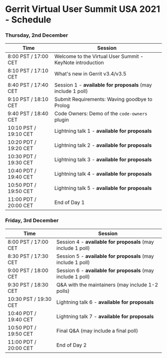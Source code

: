 # Gerrit Virtual User Summit USA 2021 - Schedule

### Thursday, 2nd December

| Time                  | Session                                                      |
|-----------------------|--------------------------------------------------------------|
|  8:00 PST / 17:00 CET | Welcome to the Virtual User Summit - KeyNote introduction    |
|  8:10 PST / 17:10 CET | What's new in Gerrit v3.4/v3.5                               |
|  8:40 PST / 17:40 CET | Session 1 - __available for proposals__ (may include 1 poll) |
|  9:10 PST / 18:10 CET | Submit Requirements: Waving goodbye to Prolog                |
|  9:40 PST / 18:40 CET | Code Owners: Demo of the `code-owners` plugin                |
| 10:10 PST / 19:10 CET | Lightning talk 1 - __available for proposals__               |
| 10:20 PDT / 19:20 CET | Lightning talk 2 - __available for proposals__               |
| 10:30 PDT / 19:30 CET | Lightning talk 3 - __available for proposals__               |
| 10:40 PDT / 19:40 CET | Lightning talk 4 - __available for proposals__               |
| 10:50 PDT / 19:50 CET | Lightning talk 5 - __available for proposals__               |
| 11:00 PDT / 20:00 CET | End of Day 1                                                 |

### Friday, 3rd December

| Time                  | Session                                                      |
|-----------------------|--------------------------------------------------------------|
|  8:00 PST / 17:00 CET | Session 4 - __available for proposals__ (may include 1 poll) |
|  8:30 PST / 17:30 CET | Session 5 - __available for proposals__ (may include 1 poll) |
|  9:00 PST / 18:00 CET | Session 6 - __available for proposals__ (may include 1 poll) |
|  9:30 PST / 18:30 CET | Q&A with the maintainers (may include 1-2 polls)             |
| 10:30 PST / 19:30 CET | Lightning talk 6 - __available for proposals__               |
| 10:40 PDT / 19:40 CET | Lightning talk 7 - __available for proposals__               |
| 10:50 PDT / 19:50 CET | Final Q&A  (may include a final poll)                        |
| 11:00 PDT / 20:00 CET | End of Day 2                                                 |
